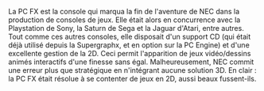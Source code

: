 La PC FX est la console qui marqua la fin de l'aventure de NEC dans la production de consoles de jeux. Elle était alors en concurrence avec la Playstation de Sony, la Saturn de Sega et la Jaguar d'Atari, entre autres.
Tout comme ces autres consoles, elle disposait d'un support CD (qui était déjà utilisé depuis la Supergraphx, et en option sur la PC Engine) et d'une excellente gestion de la 2D. Ceci permit l'apparition de jeux vidéo/dessins animés interactifs d'une finesse sans égal.
Malheureusement, NEC commit une erreur plus que stratégique en n'intégrant aucune solution 3D. En clair : la PC FX était résolue à se contenter de jeux en 2D, aussi beaux fussent-ils.